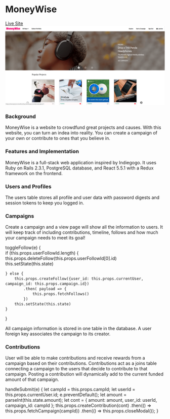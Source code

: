 # MoneyWise

[Live Site](https://MoneyWise-crowdfunding.herokuapp.com/#/)
![alt text](/public/readmepic.png)

### Background
MoneyWise is a website to crowdfund great projects and causes. With this website, you can turn an indea into reality.
You can create a campaign of your own or contribute to ones that you believe in.

### Features and Implementation
MoneyWise is a full-stack web application inspired by Indiegogo. It uses Ruby on Rails 2.3.1, PostgreSQL database, and React 5.5.1 with a Redux framework on the frontend.

### Users and Profiles
The users table stores all profile and user data with password digests and session tokens to keep you logged in.

### Campaigns
Create a campaign and a view page will show all the information to users. It will keep track of including contributions, timeline, follows and how much your campaign needs to meet its goal! 

toggleFollow(e) {  
    if (this.props.userFollowId.length) {
        this.props.deleteFollow(this.props.userFollowId[0].id)
        this.setState(this.state)

    } else {
        this.props.createFollow({user_id: this.props.currentUser, campaign_id: this.props.campaign.id})
            .then( payload => {
                this.props.fetchFollows()
            })
        this.setState(this.state)
    }
}

All campaign information is stored in one table in the database. A user foreign key associates the campaign to its creator.

### Contributions
User will be able to make contributions and receive rewards from a campaign based on their contributions. Contributions act as a joins table connecting a campaign to the users that decide to contribute to that campaign. Posting a contribution will dynamically add to the current funded amount of that campaign.

handleSubmit(e) {
    let campId = this.props.campId;
    let userId = this.props.currentUser.id;
    e.preventDefault();
    let amount = parseInt(this.state.amount);
    let cont = {
        amount: amount,
        user_id: userId,
        campaign_id: campId
    };
    this.props.createContribution(cont)
        .then(() => this.props.fetchCampaign(campId))
        .then(() => this.props.closeModal());
}  
